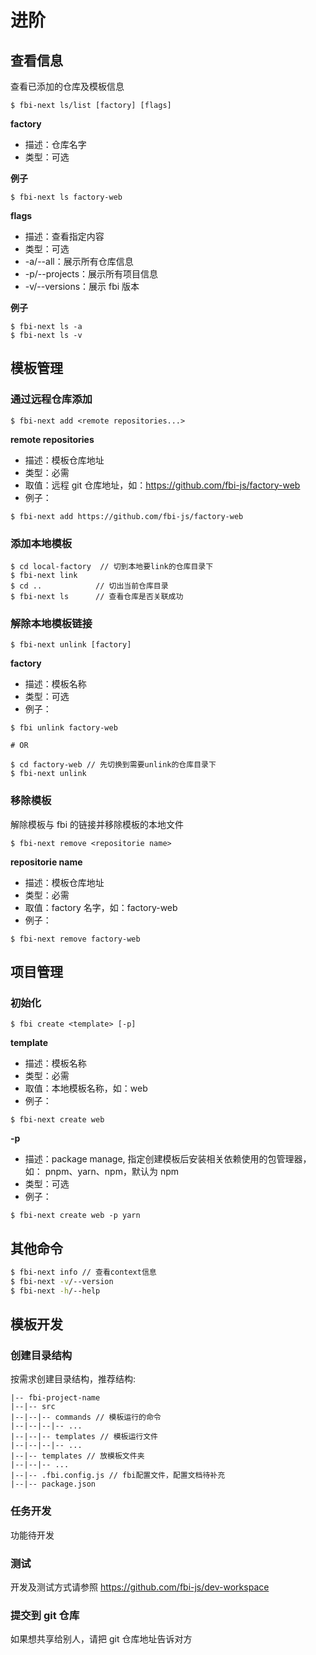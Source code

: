 # 进阶

## 查看信息

查看已添加的仓库及模板信息

```
$ fbi-next ls/list [factory] [flags]
```

**factory**

- 描述：仓库名字
- 类型：可选

**例子**

```
$ fbi-next ls factory-web
```

**flags**

- 描述：查看指定内容
- 类型：可选
- -a/--all：展示所有仓库信息
- -p/--projects：展示所有项目信息
- -v/--versions：展示 fbi 版本

**例子**

```
$ fbi-next ls -a
$ fbi-next ls -v
```

## 模板管理

### 通过远程仓库添加

```
$ fbi-next add <remote repositories...>
```

**remote repositories**

- 描述：模板仓库地址
- 类型：必需
- 取值：远程 git 仓库地址，如：https://github.com/fbi-js/factory-web
- 例子：

```
$ fbi-next add https://github.com/fbi-js/factory-web
```

### 添加本地模板

```
$ cd local-factory  // 切到本地要link的仓库目录下
$ fbi-next link
$ cd ..            // 切出当前仓库目录
$ fbi-next ls      // 查看仓库是否关联成功
```

### 解除本地模板链接

```
$ fbi-next unlink [factory]
```

**factory**

- 描述：模板名称
- 类型：可选
- 例子：

```
$ fbi unlink factory-web

# OR

$ cd factory-web // 先切换到需要unlink的仓库目录下
$ fbi-next unlink
```

### 移除模板

解除模板与 fbi 的链接并移除模板的本地文件

```
$ fbi-next remove <repositorie name>
```

**repositorie name**

- 描述：模板仓库地址
- 类型：必需
- 取值：factory 名字，如：factory-web
- 例子：

```
$ fbi-next remove factory-web
```

## 项目管理

### 初始化

```
$ fbi create <template> [-p]
```

**template**

- 描述：模板名称
- 类型：必需
- 取值：本地模板名称，如：web
- 例子：

```shell
$ fbi-next create web
```

**-p**

- 描述：package manage, 指定创建模板后安装相关依赖使用的包管理器，如： pnpm、yarn、npm，默认为 npm
- 类型：可选
- 例子：

```shell
$ fbi-next create web -p yarn
```

## 其他命令

```bash
$ fbi-next info // 查看context信息
$ fbi-next -v/--version
$ fbi-next -h/--help
```

## 模板开发

### 创建目录结构

按需求创建目录结构，推荐结构:

```
|-- fbi-project-name
|--|-- src
|--|--|-- commands // 模板运行的命令
|--|--|--|-- ...
|--|--|-- templates // 模板运行文件
|--|--|--|-- ...
|--|-- templates // 放模板文件夹
|--|--|-- ...
|--|-- .fbi.config.js // fbi配置文件，配置文档待补充
|--|-- package.json
```

### 任务开发

功能待开发

### 测试

开发及测试方式请参照 <https://github.com/fbi-js/dev-workspace>

### 提交到 git 仓库

如果想共享给别人，请把 git 仓库地址告诉对方

